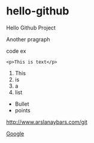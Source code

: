 # hello-github
Hello Github Project

Another pragraph

code ex

```
<p>This is text</p>
```

1. This
2. is
3. a
4. list

* Bullet 
* points

http://www.arslanaybars.com/git

[Google](http://www.google.com.tr)

